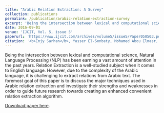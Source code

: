 ```yaml
---
title: "Arabic Relation Extraction: A Survey"
collection: publications
permalink: /publication/arabic-relation-extraction-survey
excerpt: 'Being the intersection between lexical and computational science, Natural Language Processing (NLP) has been earning a vast amount of attention in the past years. Relation Extraction is a well-studied subject when it comes to English language. However, due to the complexity of the Arabic language, it is challenging to extract relations from Arabic text. The foremost goal of this paper is to discuss the major techniques used in Arabic relation extraction and investigate their strengths and weaknesses in order to guide future research towards creating an enhanced convenient relation extraction algorithm.'
date: 2016-09-01
venue: 'IJCIT, Vol. 5, issue 5'
paperurl: 'https://www.ijcit.com/archives/volume5/issue5/Paper050503.pdf'
citation: '<b>Injy Sarhan</b>, Yasser El-Sonbaty, Mohamed Abou Elnasr, <i>“Arabic Relation Extraction: A Survey”</i>, International Journal of Computer and Information Technology. (IJCIT, Vol. 5, issue 5).'
---
```

Being the intersection between lexical and computational science, Natural Language Processing (NLP) has been earning a vast amount of attention in the past years. Relation Extraction is a well-studied subject when it comes to English language. However, due to the complexity of the Arabic language, it is challenging to extract relations from Arabic text. The foremost goal of this paper is to discuss the major techniques used in Arabic relation extraction and investigate their strengths and weaknesses in order to guide future research towards creating an enhanced convenient relation extraction algorithm.

[Download paper here](https://www.ijcit.com/archives/volume5/issue5/Paper050503.pdf).
